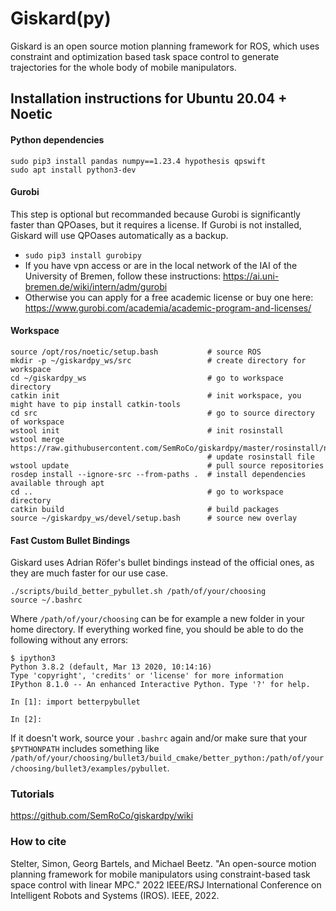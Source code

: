# Giskard(py)
Giskard is an open source motion planning framework for ROS, which uses constraint and optimization based task space control to generate trajectories for the whole body of mobile manipulators.

## Installation instructions for Ubuntu 20.04 + Noetic

#### Python dependencies
```
sudo pip3 install pandas numpy==1.23.4 hypothesis qpswift
sudo apt install python3-dev 
```
#### Gurobi
This step is optional but recommanded because Gurobi is significantly faster than QPOases, but it requires a license.
If Gurobi is not installed, Giskard will use QPOases automatically as a backup.
   - ```sudo pip3 install gurobipy```
   - If you have vpn access or are in the local network of the IAI of the University of Bremen, follow these instructions: https://ai.uni-bremen.de/wiki/intern/adm/gurobi
   - Otherwise you can apply for a free academic license or buy one here: https://www.gurobi.com/academia/academic-program-and-licenses/

#### Workspace
```
source /opt/ros/noetic/setup.bash           # source ROS
mkdir -p ~/giskardpy_ws/src                 # create directory for workspace
cd ~/giskardpy_ws                           # go to workspace directory
catkin init                                 # init workspace, you might have to pip install catkin-tools
cd src                                      # go to source directory of workspace
wstool init                                 # init rosinstall
wstool merge https://raw.githubusercontent.com/SemRoCo/giskardpy/master/rosinstall/noetic.rosinstall
                                            # update rosinstall file
wstool update                               # pull source repositories
rosdep install --ignore-src --from-paths .  # install dependencies available through apt
cd ..                                       # go to workspace directory
catkin build                                # build packages
source ~/giskardpy_ws/devel/setup.bash      # source new overlay
```

#### Fast Custom Bullet Bindings
Giskard uses Adrian Röfer's bullet bindings instead of the official ones, as they are much faster for our use case.
```
./scripts/build_better_pybullet.sh /path/of/your/choosing
source ~/.bashrc
```
Where `/path/of/your/choosing` can be for example a new folder in your home directory.
If everything worked fine, you should be able to do the following without any errors:
```
$ ipython3
Python 3.8.2 (default, Mar 13 2020, 10:14:16) 
Type 'copyright', 'credits' or 'license' for more information
IPython 8.1.0 -- An enhanced Interactive Python. Type '?' for help.

In [1]: import betterpybullet

In [2]:
```
If it doesn't work, source your ```.bashrc``` again 
and/or make sure that your ```$PYTHONPATH``` includes something like ```/path/of/your/choosing/bullet3/build_cmake/better_python:/path/of/your/choosing/bullet3/examples/pybullet```. 

### Tutorials
https://github.com/SemRoCo/giskardpy/wiki

### How to cite
Stelter, Simon, Georg Bartels, and Michael Beetz. "An open-source motion planning framework for mobile manipulators using constraint-based task space control with linear MPC." 2022 IEEE/RSJ International Conference on Intelligent Robots and Systems (IROS). IEEE, 2022.

